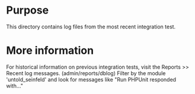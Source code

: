 # Purpose
This directory contains log files from the most recent integration test.

# More information
For historical information on previous integration tests, visit the Reports >> Recent log messages. (admin/reports/dblog) Filter by the module 'untold_seinfeld' and look for messages like "Run PHPUnit responded with..."